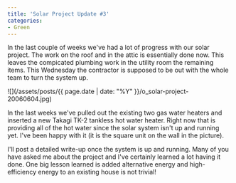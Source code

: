 ```yaml
---
title: 'Solar Project Update #3'
categories:
- Green
---
```


In the last couple of weeks we've had a lot of progress with our solar project. The work on the roof and in the attic is essentially done now. This leaves the compicated plumbing work in the utility room the remaining items. This Wednesday the contractor is supposed to be out with the whole team to turn the system up.

![](/assets/posts/{{ page.date | date: "%Y" }}/o_solar-project-20060604.jpg)

In the last weeks we've pulled out the existing two gas water heaters and inserted a new Takagi TK-2 tankless hot water heater. Right now that is providing all of the hot water since the solar system isn't up and running yet. I've been happy with it (it is the square unit on the wall in the picture).

I'll post a detailed write-up once the system is up and running. Many of you have asked me about the project and I've certainly learned a lot having it done. One big lesson learned is added alternative energy and high-efficiency energy to an existing house is not trivial!
